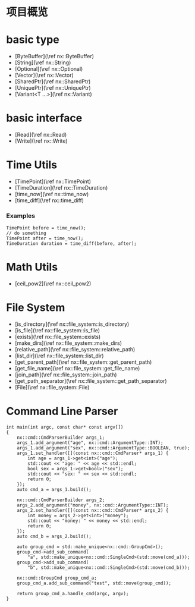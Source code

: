 # 项目概览

<!-- - [基本类型](\ref docs/basic_type.md) -->
# basic type
- [ByteBuffer](\ref nx::ByteBuffer)
- [String](\ref nx::String)
- [Optional<T>](\ref nx::Optional)
- [Vector<T>](\ref nx::Vector)
- [SharedPtr<T>](\ref nx::SharedPtr)
- [UniquePtr<T>](\ref nx::UniquePtr)
- [Variant<T ...>](\ref nx::Variant)

<!-- # basic helper class
- [Uncopyable](\ref nx::Uncopyable) -->

# basic interface
- [Read](\ref nx::Read)
- [Write](\ref nx::Write)

# Time Utils
- [TimePoint](\ref nx::TimePoint)
- [TimeDuration](\ref nx::TimeDuration)
- [time_now](\ref nx::time_now)
- [time_diff](\ref nx::time_diff)

### Examples

```
TimePoint before = time_now();
// do something
TimePoint after = time_now();
TimeDuration duration = time_diff(before, after);
```

# Math Utils
- [ceil_pow2](\ref nx::ceil_pow2)

# File System 
- [is_directory](\ref nx::file_system::is_directory)
- [is_file](\ref nx::file_system::is_file)
- [exists](\ref nx::file_system::exists)
- [make_dirs](\ref nx::file_system::make_dirs)
- [relative_path](\ref nx::file_system::relative_path)
- [list_dir](\ref nx::file_system::list_dir)
- [get_parent_path](\ref nx::file_system::get_parent_path)
- [get_file_name](\ref nx::file_system::get_file_name)
- [join_path](\ref nx::file_system::join_path)
- [get_path_separator](\ref nx::file_system::get_path_separator)
- [File](\ref nx::file_system::File)

# Command Line Parser
```
int main(int argc, const char* const argv[])
{
    nx::cmd::CmdParserBuilder args_1;
    args_1.add_argument("age", nx::cmd::ArgumentType::INT);
    args_1.add_argument("sex", nx::cmd::ArgumentType::BOOLEAN, true);
    args_1.set_handler([](const nx::cmd::CmdParser* args_1) {
        int age = args_1->get<int>("age");
        std::cout << "age: " << age << std::endl;
        bool sex = args_1->get<bool>("sex");
        std::cout << "sex: " << sex << std::endl;
        return 0;
    });
    auto cmd_a = args_1.build();

    nx::cmd::CmdParserBuilder args_2;
    args_2.add_argument("money", nx::cmd::ArgumentType::INT);
    args_2.set_handler([](const nx::cmd::CmdParser* args_2) {
        int money = args_2->get<int>("money");
        std::cout << "money: " << money << std::endl;
        return 0;
    });
    auto cmd_b = args_2.build();

    auto group_cmd = std::make_unique<nx::cmd::GroupCmd>();
    group_cmd->add_sub_command(
        "a", std::make_unique<nx::cmd::SingleCmd>(std::move(cmd_a)));
    group_cmd->add_sub_command(
        "b", std::make_unique<nx::cmd::SingleCmd>(std::move(cmd_b)));

    nx::cmd::GroupCmd group_cmd_a;
    group_cmd_a.add_sub_command("test", std::move(group_cmd));

    return group_cmd_a.handle_cmd(argc, argv);
}
```